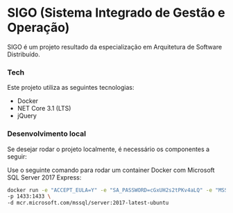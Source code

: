 # SIGO (Sistema Integrado de Gestão e Operação)
SIGO é um projeto resultado da especialização em Arquitetura de Software Distribuído.

### Tech
Este projeto utiliza as seguintes tecnologias:
* Docker
* NET Core 3.1 (LTS)
* jQuery


### Desenvolvimento local
Se desejar rodar o projeto localmente, é necessário os componentes a seguir:

Use o seguinte comando para rodar um container Docker com Microsoft SQL Server 2017 Express:
```bash
docker run -e "ACCEPT_EULA=Y" -e "SA_PASSWORD=cGxUH2s2tPKv4aLQ" -e "MSSQL_PID=Express" \
-p 1433:1433 \
-d mcr.microsoft.com/mssql/server:2017-latest-ubuntu
```